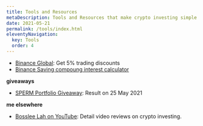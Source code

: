 ```yaml
---
title: Tools and Resources
metaDescription: Tools and Resources that make crypto investing simple
date: 2021-05-21
permalink: /tools/index.html
eleventyNavigation:
  key: Tools
  order: 4
---
```



- [Binance Global](https://www.binance.com/en/register?ref=QAKCNSFH): Get 5% trading discounts
- [Binance Saving compoung interest calculator](https://docs.google.com/spreadsheets/d/1tU4rdh-9S5UrMv8X1uMKa7gGJf4OVP8kHV1Bgxn0_uw/view?)

**giveaways**

- [SPERM Portfolio Giveaway](https://docs.google.com/spreadsheets/d/1OtLDPnKzY21-EQ5Qbw_WyplcG1TmYKuieWK7phHBDzo/view): Result on 25 May 2021


**me elsewhere**
- [Bosslee Lah on YouTube](https://www.youtube.com/channel/UCYZEakRmAdZ_NRpnW0RzPVQ?sub_confirmation=1): Detail video reviews on crypto investing. 
   
